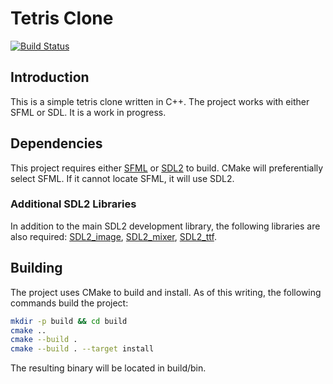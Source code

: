 # Tetris Clone
[![Build Status](https://travis-ci.org/clegg89/tetris.svg?branch=master)](https://travis-ci.org/clegg89/tetris)

## Introduction
This is a simple tetris clone written in C++. The project works with either SFML or SDL. It is a work in progress.

## Dependencies
This project requires either [SFML](www.sfml-dev.org) or [SDL2](www.libsdl.org) to build. CMake will preferentially select SFML. If it cannot locate SFML, it will use SDL2.

### Additional SDL2 Libraries

In addition to the main SDL2 development library, the following libraries are also required: [SDL2_image](https://www.libsdl.org/projects/SDL_image), [SDL2_mixer](https://www.libsdl.org/projects/SDL_mixer), [SDL2_ttf](https://www.libsdl.org/projects/SDL_ttf).

## Building
The project uses CMake to build and install. As of this writing, the following commands build the project:
```bash
mkdir -p build && cd build
cmake ..
cmake --build .
cmake --build . --target install
```
The resulting binary will be located in build/bin.
